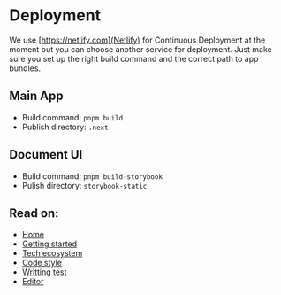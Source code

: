 # Deployment

We use [https://netlify.com](Netlify) for Continuous Deployment at the moment
but you can choose another service for deployment. Just make sure you set up the
right build command and the correct path to app bundles.

## Main App

- Build command: `pnpm build`
- Publish directory: `.next`

## Document UI

- Build command: `pnpm build-storybook`
- Pulish directory: `storybook-static`

## Read on:

- [Home](../README.md)
- [Getting started](./GETTING_STARTED.md)
- [Tech ecosystem](./TECH_ECOSYSTEM.md)
- [Code style](./CODE_STYLE.md)
- [Writting test](./WRITING_TEST.md)
- [Editor](./EDITOR.md)
